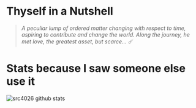 # Thyself in a Nutshell
> *A peculiar lump of ordered matter changing with respect to time, aspiring to contribute and change the world. Along the journey, he met love, the greatest asset, but scarce... ☄️*

# Stats because I saw someone else use it
![src4026 github stats](https://github-readme-stats.vercel.app/api?username=src4026&show_icons=true&hide_border=true&bg_color=1e1e2e&text_color=cdd6f4&icon_color=cba6f7&title_color=94e2d5)
